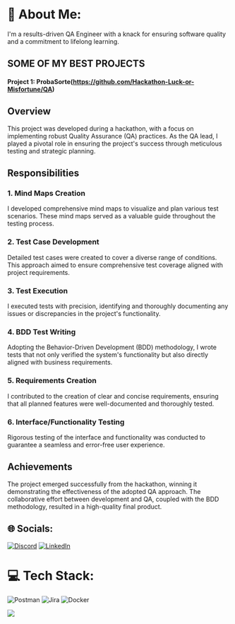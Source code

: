 # 💫 About Me:
I'm a results-driven QA Engineer with a knack for ensuring software quality and a commitment to lifelong learning.

## SOME OF MY BEST PROJECTS
#### Project 1: ProbaSorte(https://github.com/Hackathon-Luck-or-Misfortune/QA)

## Overview

This project was developed during a hackathon, with a focus on implementing robust Quality Assurance (QA) practices. As the QA lead, I played a pivotal role in ensuring the project's success through meticulous testing and strategic planning.

## Responsibilities

### 1. Mind Maps Creation
I developed comprehensive mind maps to visualize and plan various test scenarios. These mind maps served as a valuable guide throughout the testing process.

### 2. Test Case Development
Detailed test cases were created to cover a diverse range of conditions. This approach aimed to ensure comprehensive test coverage aligned with project requirements.

### 3. Test Execution
I executed tests with precision, identifying and thoroughly documenting any issues or discrepancies in the project's functionality.

### 4. BDD Test Writing
Adopting the Behavior-Driven Development (BDD) methodology, I wrote tests that not only verified the system's functionality but also directly aligned with business requirements.

### 5. Requirements Creation
I contributed to the creation of clear and concise requirements, ensuring that all planned features were well-documented and thoroughly tested.

### 6. Interface/Functionality Testing
Rigorous testing of the interface and functionality was conducted to guarantee a seamless and error-free user experience.

## Achievements

The project emerged successfully from the hackathon, winning it demonstrating the effectiveness of the adopted QA approach. The collaborative effort between development and QA, coupled with the BDD methodology, resulted in a high-quality final product.



## 🌐 Socials:
[![Discord](https://img.shields.io/badge/Discord-%237289DA.svg?logo=discord&logoColor=white)](https://discord.gg/5VTYh76C) [![LinkedIn](https://img.shields.io/badge/LinkedIn-%230077B5.svg?logo=linkedin&logoColor=white)](https://linkedin.com/in/gmapwebdev) 

# 💻 Tech Stack:
![Postman](https://img.shields.io/badge/Postman-FF6C37?style=plastic&logo=postman&logoColor=white) ![Jira](https://img.shields.io/badge/jira-%230A0FFF.svg?style=plastic&logo=jira&logoColor=white) ![Docker](https://img.shields.io/badge/docker-%230db7ed.svg?style=plastic&logo=docker&logoColor=white)

[![](https://visitcount.itsvg.in/api?id=gmap888&icon=0&color=1)](https://visitcount.itsvg.in)

